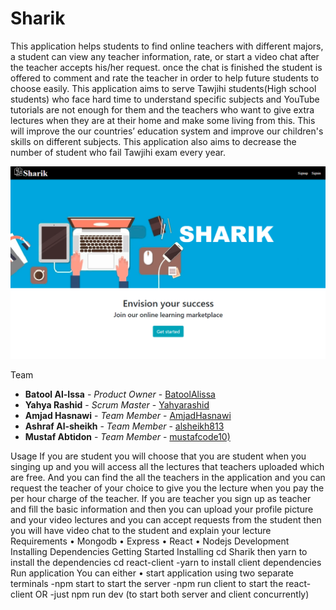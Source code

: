 # Sharik
This application helps students to find online teachers with different majors, a student can view any teacher information, rate, or start a video chat after the teacher accepts his/her request. once the chat is finished the student is offered to comment and rate the teacher in order to help future students to choose easily.
This application aims to serve Tawjihi students(High school students) who face hard time to understand specific subjects and YouTube tutorials are not enough for them and the teachers who want to give extra lectures when they are at their home and make some living from this. This will improve the our countries’ education system and improve our children's skills on different subjects. This application also aims to decrease the number of student who fail Tawjihi exam every year.

 ![](image/sharik.png)

Team

* **Batool Al-Issa** - *Product Owner* - [BatoolAlissa](https://github.com/BatoolAlissa)
* **Yahya Rashid** - *Scrum Master* - [Yahyarashid](https://github.com/Yahyarashid)
* **Amjad Hasnawi** - *Team Member* - [AmjadHasnawi](https://github.com/AmjadHasnawi)
* **Ashraf Al-sheikh** - *Team Member* - [alsheikh813](https://github.com/alsheikh813)
* **Mustaf Abtidon** - *Team Member* - [mustafcode10)](https://github.com/mustafcode10)

Usage
If you are student you will choose that you are student when you singing up and you will access all the lectures that teachers uploaded which are free. And you can find the all the teachers in the application and you can request the teacher of your choice to give you the lecture when you pay the per hour charge of the teacher.
If you are teacher you sign up as teacher and fill the basic information and then you can upload your profile picture and your video lectures and you can accept requests from the student then you will have video chat to the student and explain your lecture
Requirements
•	Mongodb
•	Express
•	React
•	Nodejs
Development
Installing Dependencies
Getting Started Installing cd Sharik then yarn to install the dependencies
cd react-client -yarn to install client dependencies
Run application
You can either
•	start application using two separate terminals -npm start to start the server -npm run client to start the react-client
OR -just npm run dev (to start both server and client concurrently)


